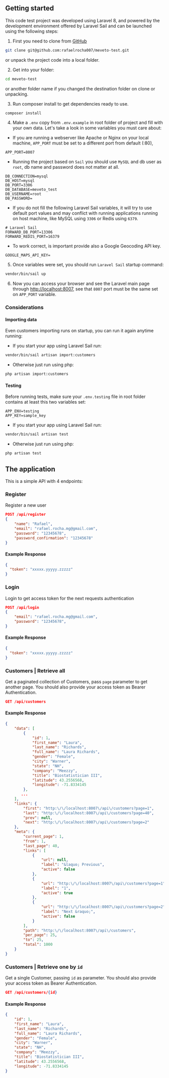 ## Getting started

This code test project was developed using Laravel 8, and powered by the development environment offered by Laravel Sail
and can be launched using the following steps:

1. First you need to clone from [GitHub](https://github.com/rafaelrocha007/meveto-test)

```bash
git clone git@github.com:rafaelrocha007/meveto-test.git
```

or unpack the project code into a local folder.

2. Get into your folder:

```bash
cd meveto-test
```

or another folder name if you changed the destination folder on clone or unpacking.

3. Run composer install to get dependencies ready to use.

```bash
composer install
```

4. Make a `.env` copy from `.env.example` in root folder of project and fill with your own data. Let's take a look in
   some variables you must care about:

* If you are running a webserver like Apache or Nginx on your local machine, `APP_PORT` must be set to a different port
  from default (:80),

```dotenv
APP_PORT=8007
```

* Running the project based on `Sail` you should use `MySQL` and db user as `root`, db name and password does not matter
  at all.

```dotenv
DB_CONNECTION=mysql
DB_HOST=mysql
DB_PORT=3306
DB_DATABASE=meveto_test
DB_USERNAME=root
DB_PASSWORD=
```

* If you do not fill the following Laravel Sail variables, it will try to use default port values and may conflict with
  running applications running on host machine, like MySQL using `3306` or Redis using `6379`.

```dotenv
# Laravel Sail
FORWARD_DB_PORT=13306
FORWARD_REDIS_PORT=16379
```

* To work correct, is important provide also a Google Geocoding API key.

```dotenv
GOOGLE_MAPS_API_KEY=
```

5. Once variables were set, you should run `Laravel Sail` startup command:

```bash
vendor/bin/sail up
```

6. Now you can access your browser and see the Laravel main page through <http://localhost:8007>, see that `8007` port
   must be the same set on `APP_PORT` variable.
   
### Considerations
#### Importing data
Even customers importing runs on startup, you can run it again anytime running:
* If you start your app using Laravel Sail run:
```bash
vendor/bin/sail artisan import:customers
```
* Otherwise just run using php:
```bash
php artisan import:customers
```

#### Testing
Before running tests, make sure your `.env.testing` file in root folder contains at least this two variables set:
```dotenv
APP_ENV=testing
APP_KEY=sample_key
```
* If you start your app using Laravel Sail run:
```bash
vendor/bin/sail artisan test
```
* Otherwise just run using php:
```bash
php artisan test
```

## The application

This is a simple API with 4 endpoints:

### Register
Register a new user
```json
POST /api/register
{
    "name": "Rafael",
    "email": "rafael.rocha.mg@gmail.com",
    "password": "12345678",
    "password_confirmation": "12345678"
}
```
#### Example Response
```json
{
  "token": "xxxxx.yyyyy.zzzzz"
}
```

### Login
Login to get access token for the next requests authentication
```json
POST /api/login
{
    "email": "rafael.rocha.mg@gmail.com",
    "password": "12345678",
}
```
#### Example Response
```json
{
  "token": "xxxxx.yyyyy.zzzzz"
}
```

### Customers | Retrieve all
Get a paginated collection of Customers, pass `page` parameter to get another page. You should also provide your access token as Bearer Authentication.
```json
GET /api/customers
```
#### Example Response
```json
{
    "data": [
        {
            "id": 1,
            "first_name": "Laura",
            "last_name": "Richards",
            "full_name": "Laura Richards",
            "gender": "Female",
            "city": "Warner",
            "state": "NH",
            "company": "Meezzy",
            "title": "Biostatistician III",
            "latitude": 43.2556568,
            "longitude": -71.8334145
        },
       ...
    ],
    "links": {
        "first": "http:\/\/localhost:8007\/api\/customers?page=1",
        "last": "http:\/\/localhost:8007\/api\/customers?page=40",
        "prev": null,
        "next": "http:\/\/localhost:8007\/api\/customers?page=2"
    },
    "meta": {
        "current_page": 1,
        "from": 1,
        "last_page": 40,
        "links": [
            {
                "url": null,
                "label": "&laquo; Previous",
                "active": false
            },
            {
                "url": "http:\/\/localhost:8007\/api\/customers?page=1",
                "label": "1",
                "active": true
            },
            {
                "url": "http:\/\/localhost:8007\/api\/customers?page=2",
                "label": "Next &raquo;",
                "active": false
            }
        ],
        "path": "http:\/\/localhost:8007\/api\/customers",
        "per_page": 25,
        "to": 25,
        "total": 1000
    }
}
```

### Customers | Retrieve one by `id`
Get a single Customer, passing `id` as parameter. You should also provide your access token as Bearer Authentication.
```json
GET /api/customers/{id}
```
#### Example Response
```json
{
    "id": 1,
    "first_name": "Laura",
    "last_name": "Richards",
    "full_name": "Laura Richards",
    "gender": "Female",
    "city": "Warner",
    "state": "NH",
    "company": "Meezzy",
    "title": "Biostatistician III",
    "latitude": 43.2556568,
    "longitude": -71.8334145
} 
```
